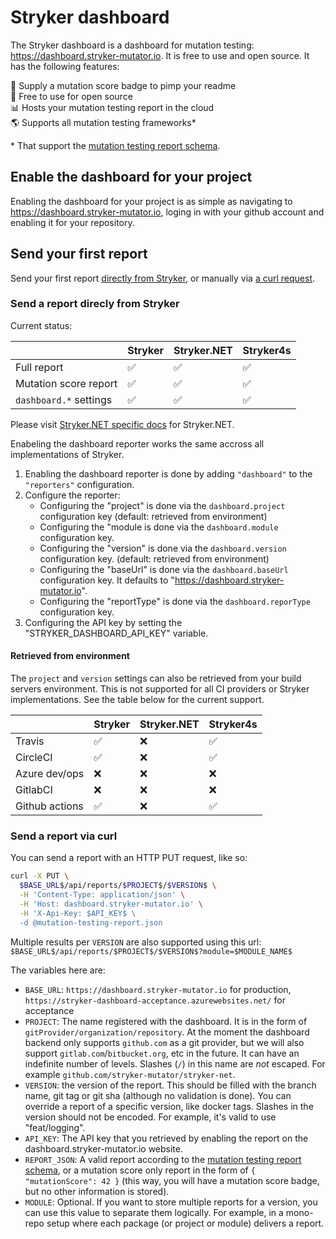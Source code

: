 # Stryker dashboard

The Stryker dashboard is a dashboard for mutation testing: https://dashboard.stryker-mutator.io. It is free to use and open source. It has the following features:

🥇 Supply a mutation score badge to pimp your readme  
🤑 Free to use for open source  
📊 Hosts your mutation testing report in the cloud  
🌎 Supports all mutation testing frameworks*

\* That support the [mutation testing report schema](https://github.com/stryker-mutator/mutation-testing-elements/tree/master/packages/mutation-testing-report-schema).

## Enable the dashboard for your project

Enabling the dashboard for your project is as simple as navigating to https://dashboard.stryker-mutator.io, loging in with your github account and enabling it for your repository.

## Send your first report

Send your first report [directly from Stryker](#send-a-report-direcly-from-Stryker), or manually via [a curl request](#send-a-report-via-curl).

### Send a report direcly from Stryker

Current status:

| | Stryker | Stryker.NET | Stryker4s |
|-|-|-|-|
| Full report | ✅|✅|✅|
| Mutation score report | ✅ |✅|✅|
| `dashboard.*` settings | ✅|✅|✅|

Please visit [Stryker.NET specific docs](https://github.com/stryker-mutator/stryker-net/blob/master/docs/Reporters.md#dashboard-reporter
) for Stryker.NET.

Enabeling the dashboard reporter works the same accross all implementations of Stryker.

1. Enabling the dashboard reporter is done by adding `"dashboard"` to the `"reporters"` configuration.
2. Configure the reporter:
   * Configuring the "project" is done via the `dashboard.project` configuration key (default: retrieved from environment)
   * Configuring the "module is done via the `dashboard.module` configuration key. 
   * Configuring the "version" is done via the `dashboard.version` configuration key. (default: retrieved from environment)
   * Configuring the "baseUrl" is done via the `dashboard.baseUrl` configuration key. It defaults to "https://dashboard.stryker-mutator.io".
   * Configuring the "reportType" is done via the `dashboard.reporType` configuration key.
3. Configuring the API key by setting the "STRYKER_DASHBOARD_API_KEY" variable.

#### Retrieved from environment

The `project` and `version` settings can also be retrieved from your build servers environment. This is not supported for all CI providers or Stryker implementations. See the table below for the current support.

| | Stryker | Stryker.NET | Stryker4s |
|-|-|-|-|
| Travis | ✅ |❌|✅|
| CircleCI | ✅ |❌|✅|
| Azure dev/ops | ❌ |❌|❌|
| GitlabCI | ❌ |❌|❌|
| Github actions | ✅ |❌|✅|

### Send a report via curl

You can send a report with an HTTP PUT request, like so:

```sh
curl -X PUT \
  $BASE_URL$/api/reports/$PROJECT$/$VERSION$ \
  -H 'Content-Type: application/json' \
  -H 'Host: dashboard.stryker-mutator.io' \
  -H 'X-Api-Key: $API_KEY$ \
  -d @mutation-testing-report.json
```

Multiple results per `VERSION` are also supported using this url: `$BASE_URL$/api/reports/$PROJECT$/$VERSION$?module=$MODULE_NAME$`

The variables here are:
* `BASE_URL`: `https://dashboard.stryker-mutator.io` for production, `https://stryker-dashboard-acceptance.azurewebsites.net/` for acceptance
* `PROJECT`: The name registered with the dashboard. It is in the form of `gitProvider/organization/repository`. At the moment the dashboard backend only supports `github.com` as a git provider, but we will also support `gitlab.com`/`bitbucket.org`, etc in the future. It can have an indefinite number of levels. Slashes (`/`) in this name are _not_ escaped.  For example `github.com/stryker-mutator/stryker-net`.
* `VERSION`: the version of the report. This should be filled with the branch name, git tag or git sha (although no validation is done). You can override a report of a specific version, like docker tags. Slashes in the version should not be encoded. For example, it's valid to use "feat/logging". 
* `API_KEY`: The API key that you retrieved by enabling the report on the dashboard.stryker-mutator.io website.
* `REPORT_JSON`: A valid report according to the [mutation testing report schema](https://github.com/stryker-mutator/mutation-testing-elements/tree/master/packages/mutation-testing-report-schema), or a mutation score only report in the form of `{ "mutationScore": 42 }` (this way, you will have a mutation score badge, but no other information is stored).
* `MODULE`: Optional. If you want to store multiple reports for a version, you can use this value to separate them logically. For example, in a mono-repo setup where each package (or project or module) delivers a report.

